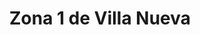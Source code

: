 ---
title: Zona 1 de Villa Nueva
url: /zona-1-de-villa-nueva/
latitude: 14.525
longitude: -90.589
---